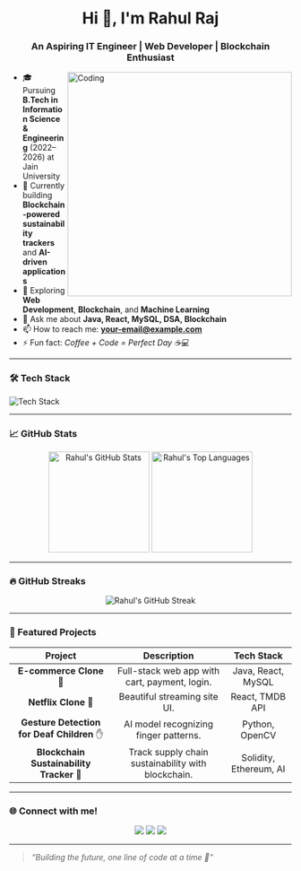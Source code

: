 <!-- Fancy GitHub Profile README for Rahul Raj -->

<h1 align="center">Hi 👋, I'm Rahul Raj</h1>
<h3 align="center">An Aspiring IT Engineer | Web Developer | Blockchain Enthusiast</h3>

<img align="right" alt="Coding" width="400" src="https://media.giphy.com/media/qgQUggAC3Pfv687qPC/giphy.gif">

- 🎓 Pursuing **B.Tech in Information Science & Engineering** (2022–2026) at Jain University  
- 🔭 Currently building **Blockchain-powered sustainability trackers** and **AI-driven applications**  
- 🌱 Exploring **Web Development**, **Blockchain**, and **Machine Learning**  
- 💬 Ask me about **Java, React, MySQL, DSA, Blockchain**  
- 📫 How to reach me: **your-email@example.com**  
- ⚡ Fun fact: *Coffee + Code = Perfect Day ☕💻*

---

### 🛠️ Tech Stack

<p align="left">
  <img src="https://skillicons.dev/icons?i=java,react,nodejs,express,mysql,cpp,html,css,js,python,git,linux" alt="Tech Stack" />
</p>

---

### 📈 GitHub Stats

<p align="center">
  <img src="https://github-readme-stats.vercel.app/api?username=your-github-username&show_icons=true&theme=radical" alt="Rahul's GitHub Stats" height="180px"/>
  <img src="https://github-readme-stats.vercel.app/api/top-langs/?username=your-github-username&layout=compact&theme=radical" alt="Rahul's Top Languages" height="180px"/>
</p>

---

### 🔥 GitHub Streaks

<p align="center">
  <img src="https://streak-stats.demolab.com?user=your-github-username&theme=radical&border_radius=10" alt="Rahul's GitHub Streak" />
</p>

---

### 🚀 Featured Projects

| Project | Description | Tech Stack |
|:-------:|:------------:|:----------:|
| **E-commerce Clone** 🛒 | Full-stack web app with cart, payment, login. | Java, React, MySQL |
| **Netflix Clone** 🎥 | Beautiful streaming site UI. | React, TMDB API |
| **Gesture Detection for Deaf Children** ✋ | AI model recognizing finger patterns. | Python, OpenCV |
| **Blockchain Sustainability Tracker** 🔗 | Track supply chain sustainability with blockchain. | Solidity, Ethereum, AI |

---

### 🌐 Connect with me!

<p align="center">
  <a href="your-linkedin-url"><img src="https://img.shields.io/badge/LinkedIn-Connect-blue?style=for-the-badge&logo=linkedin"></a>
  <a href="your-portfolio-link"><img src="https://img.shields.io/badge/Portfolio-Visit-000000?style=for-the-badge&logo=About.me&logoColor=white"></a>
  <a href="mailto:your-email@example.com"><img src="https://img.shields.io/badge/Email-Send-black?style=for-the-badge&logo=gmail&logoColor=red"></a>
</p>

---

> *“Building the future, one line of code at a time 🚀”*

